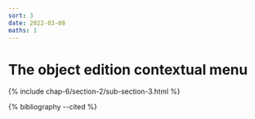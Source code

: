 ```yaml
---
sort: 3
date: 2022-03-08
maths: 1
---
```


# The object edition contextual menu

{% include chap-6/section-2/sub-section-3.html %}

{% bibliography --cited %}


